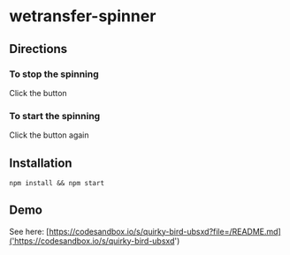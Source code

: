 # wetransfer-spinner

## Directions

### To stop the spinning

Click the button

### To start the spinning

Click the button again

## Installation

`npm install && npm start`

## Demo

See here: [https://codesandbox.io/s/quirky-bird-ubsxd?file=/README.md]('https://codesandbox.io/s/quirky-bird-ubsxd')
